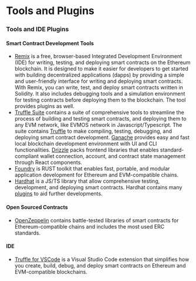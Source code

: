 # Tools and Plugins

### Tools and IDE Plugins

#### Smart Contract Development Tools

* [Remix](https://remix.ethereum.org/#optimize=false\&runs=200\&evmVersion=null\&version=soljson-v0.8.17+commit.8df45f5f.js) is a free, browser-based Integrated Development Environment (IDE) for writing, testing, and deploying smart contracts on the Ethereum blockchain. It is designed to make it easier for developers to get started with building decentralized applications (dapps) by providing a simple and user-friendly interface for writing and deploying smart contracts. With Remix, you can write, test, and deploy smart contracts written in Solidity. It also includes debugging tools and a simulation environment for testing contracts before deploying them to the blockchain. The tool provides plugins as well.
* [Truffle Suite](https://trufflesuite.com/docs/) contains a suite of comprehensive tools to streamline the process of building and testing smart contracts, and deploying them to any EVM network, like EVMOS network in Javascript/Typescript. The suite contains [Truffle](https://trufflesuite.com/docs/truffle/) to make compiling, testing, debugging, and deploying smart contract development. [Ganache](https://trufflesuite.com/docs/ganache/) provides easy and fast local blockchain development environment with UI and CLI functionalities. [Drizzle](https://trufflesuite.com/docs/drizzle/) packs frontend libraries that enables standard-compliant wallet connection, account, and contract state management through React components.
* [Foundry](https://getfoundry.sh/) is RUST toolkit that enables fast, portable, and modular application development for Ethereum and EVM-compatible chains.
* [Hardhat](https://hardhat.org/) is a JS/TS library that allow comprehensive testing, development, and deploying smart contracts. Hardhat contains many [plugins](https://hardhat.org/hardhat-runner/plugins) to aid further developments.

#### Open Sourced Contracts

* [OpenZeppelin](https://www.openzeppelin.com/contracts) contains battle-tested libraries of smart contracts for Ethereum-compatible chains and includes the most used ERC standards.

#### IDE

* [Truffle for VSCode](https://trufflesuite.com/docs/vscode-ext/) is a Visual Studio Code extension that simplifies how you create, build, debug, and deploy smart contracts on Ethereum and EVM-compatible blockchains.
